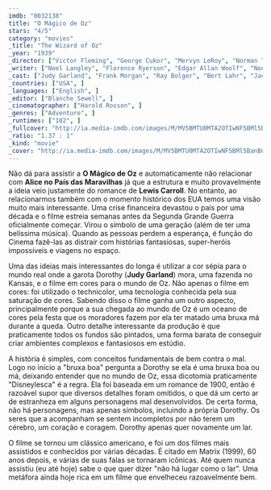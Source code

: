 ```yaml
---
imdb: "0032138"
title: "O Mágico de Oz"
stars: "4/5"
category: "movies"
_title: "The Wizard of Oz"
_year: "1939"
_director: ["Victor Fleming", "George Cukor", "Mervyn LeRoy", "Norman Taurog", "King Vidor", ]
_writer: ["Noel Langley", "Florence Ryerson", "Edgar Allan Woolf", "Noel Langley", "L. Frank Baum", "Irving Brecher", "William H. Cannon", "Herbert Fields", "Arthur Freed", ]
_cast: ["Judy Garland", "Frank Morgan", "Ray Bolger", "Bert Lahr", "Jack Haley", "Billie Burke", "Margaret Hamilton", "Charley Grapewin", "Pat Walshe", ]
_countries: ["USA", ]
_languages: ["English", ]
_editor: ["Blanche Sewell", ]
_cinematographer: ["Harold Rosson", ]
_genres: ["Adventure", ]
_runtimes: ["102", ]
_fullcover: "http://ia.media-imdb.com/images/M/MV5BMTU0MTA2OTIwNF5BMl5BanBnXkFtZTcwMzA0Njk3OA@@.jpg"
_ratio: "1.37 : 1"
_kind: "movie"
_cover: "http://ia.media-imdb.com/images/M/MV5BMTU0MTA2OTIwNF5BMl5BanBnXkFtZTcwMzA0Njk3OA@@._V1._SX100_SY135_.jpg"
---
```


Não dá para assistir a __O Mágico de Oz__ e automaticamente não relacionar com __Alice no País das Maravilhas__ já que a estrutura e muito provavelmente a ideia veio justamente do romance de __Lewis Carroll__. No entanto, ao relacionarmos também com o momento histórico dos EUA temos uma visão muito mais interessante. Uma crise financeira devastou o país por uma década e o filme estreia semanas antes da Segunda Grande Guerra oficialmente começar. Virou o símbolo de uma geração (além de ter uma belíssima música). Quando as pessoas perdem a esperança, é função do Cinema fazê-las as distrair com histórias fantasiosas, super-heróis impossíveis e viagens no espaço.

Uma das ideias mais interessantes do longa é utilizar a cor sépia para o mundo real onde a garota Dorothy (__Judy Garland__) mora, uma fazenda no Kansas, e o filme em cores para o mundo de Oz. Não apenas o filme em cores: foi utilizado o technicolor, uma tecnologia conhecida pela sua saturação de cores. Sabendo disso o filme ganha um outro aspecto, principalmente porque a sua chegada ao mundo de Oz é um oceano de cores pela festa que os moradores fazem por ela ter matado uma bruxa má durante a queda. Outro detalhe interessante da produção é que praticamente todos os fundos são pintados, uma forma barata de conseguir criar ambientes complexos e fantasiosos em estúdio.

A história é simples, com conceitos fundamentais de bem contra o mal. Logo no início a "bruxa boa" pergunta a Dorothy se ela é uma bruxa boa ou má, deixando entender que no mundo de Oz, essa dicotomia praticamente "Disneylesca" é a regra. Ela foi baseada em um romance de 1900, então é razoável supor que diversos detalhes foram omitidos, o que dá um certo ar de estranheza em alguns personagens mal desenvolvidos. De certa forma, não há personagens, mas apenas símbolos, incluindo a própria Dorothy. Os seres que a acompanham se sentem incompletos por não terem um cérebro, um coração e coragem. Dorothy apenas quer novamente um lar.

O filme se tornou um clássico americano, e foi um dos filmes mais assistidos e conhecidos por várias décadas. É citado em Matrix (1999), 60 anos depois, e várias de suas falas se tornaram icônicas. Até quem nunca assistiu (eu até hoje) sabe o que quer dizer "não há lugar como o lar". Uma metáfora ainda hoje rica em um filme que envelheceu razoavelmente bem.
